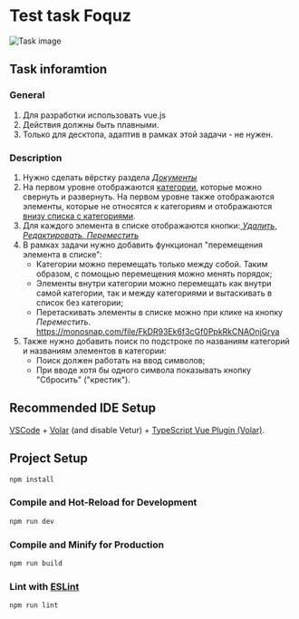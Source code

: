 # Test task Foquz

![Task image](https://user-images.githubusercontent.com/48618220/222183491-a905f892-d8a9-4a00-b2e6-6cc571f7ae5c.png)

## Task inforamtion
### General
1. Для разработки использовать vue.js
2. Действия должны быть плавными.
3. Только для десктопа, адаптив в рамках этой задачи - не нужен.
### Description
1. Нужно сделать вёрстку раздела [*Документы*](https://monosnap.com/file/OvcPxTUlCR9ODYvjgH2FCLBugo4MqY)
2. На первом уровне отображаются [категории](https://monosnap.com/file/Bh6XyfVF5cAetlXLqyo8nwAN68McjT), которые можно свернуть и развернуть. На первом уровне также отображаются элементы, которые не относятся к категориям и отображаются [внизу списка с категориями](https://monosnap.com/file/Othwx39qWtvauiRTlXieEeHHa19VWk).
3. Для каждого элемента в списке отображаются кнопки:[ *Удалить*, *Редактировать*, *Переместить*](https://monosnap.com/file/fnCas4tx2zyJpHYqFYleCRoc4Fk4Qz)
4. В рамках задачи нужно добавить функционал "перемещения элемента в списке":
   * Категории можно перемещать только между собой. Таким образом, с помощью перемещения можно менять порядок;
   * Элементы внутри категории можно перемещать как внутри самой категории, так и между категориями и вытаскивать в список без категории;
   * Перетаскивать элементы в списке можно при клике на кнопку *Переместить*.
https://monosnap.com/file/FkDR93Ek6f3cGf0PpkRkCNAOnjGrya
5. Также нужно добавить поиск по подстроке по названиям категорий и названиям элементов в категории:
   * Поиск должен работать на ввод символов;
   * При вводе хотя бы одного символа показывать кнопку "Сбросить" ("крестик").


## Recommended IDE Setup

[VSCode](https://code.visualstudio.com/) + [Volar](https://marketplace.visualstudio.com/items?itemName=Vue.volar) (and disable Vetur) + [TypeScript Vue Plugin (Volar)](https://marketplace.visualstudio.com/items?itemName=Vue.vscode-typescript-vue-plugin).

## Project Setup

```sh
npm install
```

### Compile and Hot-Reload for Development

```sh
npm run dev
```

### Compile and Minify for Production

```sh
npm run build
```

### Lint with [ESLint](https://eslint.org/)

```sh
npm run lint
```

